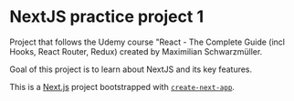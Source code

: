 # NextJS practice project 1

Project that follows the Udemy course "React - The Complete Guide (incl Hooks, React Router, Redux) created by Maximilian Schwarzmüller.

Goal of this project is to learn about NextJS and its key features.

This is a [Next.js](https://nextjs.org/) project bootstrapped with [`create-next-app`](https://github.com/vercel/next.js/tree/canary/packages/create-next-app).

